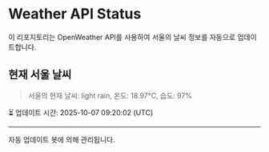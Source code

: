 
# Weather API Status

이 리포지토리는 OpenWeather API를 사용하여 서울의 날씨 정보를 자동으로 업데이트합니다.

## 현재 서울 날씨
> 서울의 현재 날씨: light rain, 온도: 18.97°C, 습도: 97%

⏳ 업데이트 시간: 2025-10-07 09:20:02 (UTC)

---
자동 업데이트 봇에 의해 관리됩니다.
